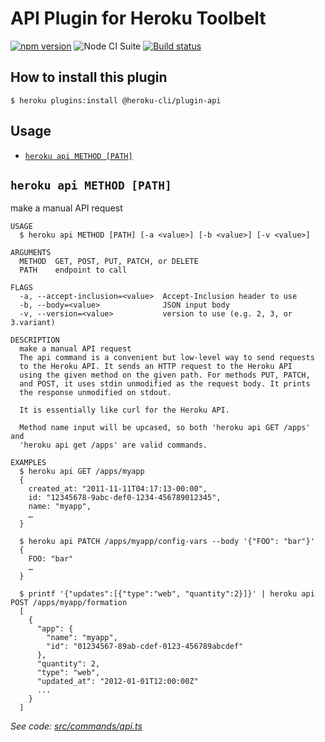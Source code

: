 # API Plugin for Heroku Toolbelt

[![npm version](https://badge.fury.io/js/heroku-api-plugin.svg)](http://badge.fury.io/js/heroku-api-plugin)
![Node CI Suite](https://github.com/heroku/heroku-api-plugin/actions/workflows/ci.yml/badge.svg)
[![Build status](https://ci.appveyor.com/api/projects/status/9i6wk4i1pe2hsss0/branch/master?svg=true)](https://ci.appveyor.com/project/Heroku/heroku-api-plugin/branch/master)

## How to install this plugin

```shell
$ heroku plugins:install @heroku-cli/plugin-api
```

## Usage

<!-- commands -->
* [`heroku api METHOD [PATH]`](#heroku-api-method-path)

## `heroku api METHOD [PATH]`

make a manual API request

```
USAGE
  $ heroku api METHOD [PATH] [-a <value>] [-b <value>] [-v <value>]

ARGUMENTS
  METHOD  GET, POST, PUT, PATCH, or DELETE
  PATH    endpoint to call

FLAGS
  -a, --accept-inclusion=<value>  Accept-Inclusion header to use
  -b, --body=<value>              JSON input body
  -v, --version=<value>           version to use (e.g. 2, 3, or 3.variant)

DESCRIPTION
  make a manual API request
  The api command is a convenient but low-level way to send requests
  to the Heroku API. It sends an HTTP request to the Heroku API
  using the given method on the given path. For methods PUT, PATCH,
  and POST, it uses stdin unmodified as the request body. It prints
  the response unmodified on stdout.

  It is essentially like curl for the Heroku API.

  Method name input will be upcased, so both 'heroku api GET /apps' and
  'heroku api get /apps' are valid commands.

EXAMPLES
  $ heroku api GET /apps/myapp
  {
    created_at: "2011-11-11T04:17:13-00:00",
    id: "12345678-9abc-def0-1234-456789012345",
    name: "myapp",
    …
  }

  $ heroku api PATCH /apps/myapp/config-vars --body '{"FOO": "bar"}'
  {
    FOO: "bar"
    …
  }

  $ printf '{"updates":[{"type":"web", "quantity":2}]}' | heroku api POST /apps/myapp/formation
  [
    {
      "app": {
        "name": "myapp",
        "id": "01234567-89ab-cdef-0123-456789abcdef"
      },
      "quantity": 2,
      "type": "web",
      "updated_at": "2012-01-01T12:00:00Z"
      ...
    }
  ]
```

_See code: [src/commands/api.ts](https://github.com/heroku/heroku-api-plugin/blob/v2.3.0/src/commands/api.ts)_
<!-- commandsstop -->
